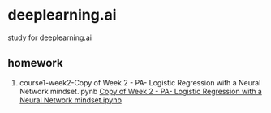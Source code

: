 # deeplearning.ai
study for deeplearning.ai

## homework

1. course1-week2-Copy of Week 2 - PA- Logistic Regression with a Neural Network mindset.ipynb 
[Copy of Week 2 - PA- Logistic Regression with a Neural Network mindset.ipynb](https://colab.research.google.com/drive/1ZqIj98XZVGdTgZQi-Sw-99QO2DSl4lj1#scrollTo=JBmZO_UBSl_H)

